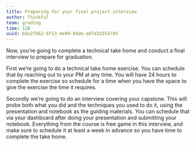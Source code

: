 ```yaml
---
title: Preparing for your final project interview
author: Thinkful
team: grading
time: 120
uuid: bda2f862-6f13-4e09-89a6-a07d2d3547dd
---
```


Now, you’re going to complete a technical take home and conduct a final interview to prepare for graduation.

First we’re going to do a technical take home exercise. You can schedule that by reaching out to your PM at any time. You will have 24 hours to complete the exercise so schedule for a time when you have the space to give the exercise the time it requires.

Secondly we’re going to do an interview covering your capstone. This will probe both what you did and the techniques you used to do it, using the presentation and notebook as the guiding materials. You can schedule that via your dashboard after doing your presentation and submitting your notebook. Everything from the course is free game in this interview, and make sure to schedule it at least a week in advance so you have time to complete the take home.

